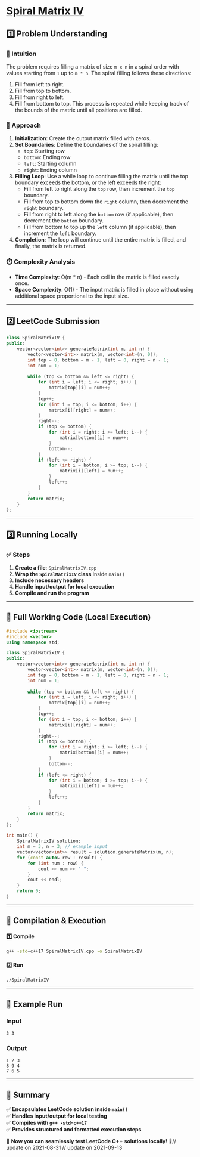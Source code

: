 # **[Spiral Matrix IV](https://leetcode.com/problems/spiral-matrix-iv/description/)**  

## **1️⃣ Problem Understanding**  
### **📌 Intuition**  
The problem requires filling a matrix of size `m x n` in a spiral order with values starting from `1` up to `m * n`. The spiral filling follows these directions:
1. Fill from left to right.
2. Fill from top to bottom.
3. Fill from right to left.
4. Fill from bottom to top.
This process is repeated while keeping track of the bounds of the matrix until all positions are filled.

### **🚀 Approach**  
1. **Initialization**: Create the output matrix filled with zeros.
2. **Set Boundaries**: Define the boundaries of the spiral filling:
   - `top`: Starting row
   - `bottom`: Ending row
   - `left`: Starting column
   - `right`: Ending column
3. **Filling Loop**: Use a while loop to continue filling the matrix until the top boundary exceeds the bottom, or the left exceeds the right:
   - Fill from left to right along the `top` row, then increment the `top` boundary.
   - Fill from top to bottom down the `right` column, then decrement the `right` boundary.
   - Fill from right to left along the `bottom` row (if applicable), then decrement the `bottom` boundary.
   - Fill from bottom to top up the `left` column (if applicable), then increment the `left` boundary.
4. **Completion**: The loop will continue until the entire matrix is filled, and finally, the matrix is returned.

### **⏱️ Complexity Analysis**  
- **Time Complexity**: O(m * n) - Each cell in the matrix is filled exactly once.
- **Space Complexity**: O(1) - The input matrix is filled in place without using additional space proportional to the input size.

---  

## **2️⃣ LeetCode Submission**  
```cpp
class SpiralMatrixIV {
public:
    vector<vector<int>> generateMatrix(int m, int n) {
        vector<vector<int>> matrix(m, vector<int>(n, 0));
        int top = 0, bottom = m - 1, left = 0, right = n - 1;
        int num = 1;
        
        while (top <= bottom && left <= right) {
            for (int i = left; i <= right; i++) {
                matrix[top][i] = num++;
            }
            top++;
            for (int i = top; i <= bottom; i++) {
                matrix[i][right] = num++;
            }
            right--;
            if (top <= bottom) {
                for (int i = right; i >= left; i--) {
                    matrix[bottom][i] = num++;
                }
                bottom--;
            }
            if (left <= right) {
                for (int i = bottom; i >= top; i--) {
                    matrix[i][left] = num++;
                }
                left++;
            }
        }
        return matrix;
    }
};
```  

---  

## **3️⃣ Running Locally**  
### **✅ Steps**  
1. **Create a file**: `SpiralMatrixIV.cpp`  
2. **Wrap the `SpiralMatrixIV` class** inside `main()`  
3. **Include necessary headers**  
4. **Handle input/output for local execution**  
5. **Compile and run the program**  

---  

## **📝 Full Working Code (Local Execution)**  
```cpp
#include <iostream>
#include <vector>
using namespace std;

class SpiralMatrixIV {
public:
    vector<vector<int>> generateMatrix(int m, int n) {
        vector<vector<int>> matrix(m, vector<int>(n, 0));
        int top = 0, bottom = m - 1, left = 0, right = n - 1;
        int num = 1;
        
        while (top <= bottom && left <= right) {
            for (int i = left; i <= right; i++) {
                matrix[top][i] = num++;
            }
            top++;
            for (int i = top; i <= bottom; i++) {
                matrix[i][right] = num++;
            }
            right--;
            if (top <= bottom) {
                for (int i = right; i >= left; i--) {
                    matrix[bottom][i] = num++;
                }
                bottom--;
            }
            if (left <= right) {
                for (int i = bottom; i >= top; i--) {
                    matrix[i][left] = num++;
                }
                left++;
            }
        }
        return matrix;
    }
};

int main() {
    SpiralMatrixIV solution;
    int m = 3, n = 3; // example input
    vector<vector<int>> result = solution.generateMatrix(m, n);
    for (const auto& row : result) {
        for (int num : row) {
            cout << num << " ";
        }
        cout << endl;
    }
    return 0;
}
```  

---  

## **🔧 Compilation & Execution**  
#### **1️⃣ Compile**  
```bash
g++ -std=c++17 SpiralMatrixIV.cpp -o SpiralMatrixIV
```  

#### **2️⃣ Run**  
```bash
./SpiralMatrixIV
```  

---  

## **🎯 Example Run**  
### **Input**  
```
3 3
```  
### **Output**  
```
1 2 3 
8 9 4 
7 6 5 
```  

---  

## **📌 Summary**  
✅ **Encapsulates LeetCode solution inside `main()`**  
✅ **Handles input/output for local testing**  
✅ **Compiles with `g++ -std=c++17`**  
✅ **Provides structured and formatted execution steps**  

🚀 **Now you can seamlessly test LeetCode C++ solutions locally!** 🚀// update on 2021-08-31
// update on 2021-09-13
